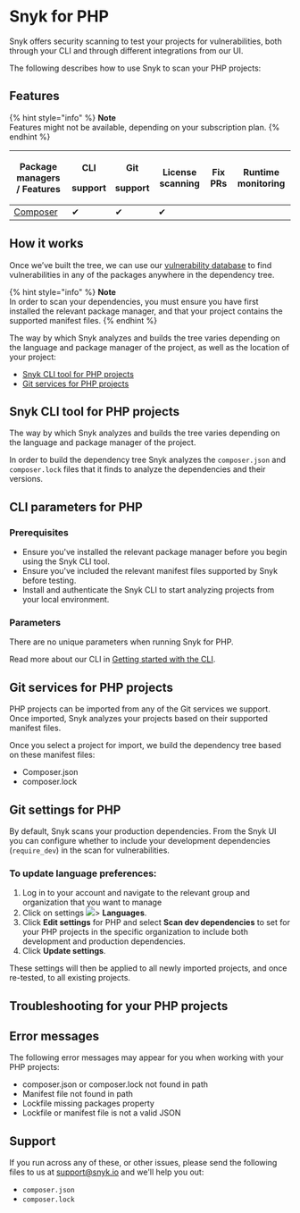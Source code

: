 # Snyk for PHP

Snyk offers security scanning to test your projects for vulnerabilities, both through your CLI and through different integrations from our UI.

The following describes how to use Snyk to scan your PHP projects:

## Features

{% hint style="info" %}
**Note**\
Features might not be available, depending on your subscription plan.
{% endhint %}

| Package managers / Features         | <p>CLI</p><p>support</p> | <p>Git</p><p>support</p> | License scanning | Fix PRs | Runtime monitoring |
| ----------------------------------- | ------------------------ | ------------------------ | ---------------- | ------- | ------------------ |
| [Composer](https://getcomposer.org) | ✔︎                       | ✔︎                       | ✔︎               |         |                    |

## **How it works**

Once we’ve built the tree, we can use our [vulnerability database](https://snyk.io/vuln) to find vulnerabilities in any of the packages anywhere in the dependency tree.

{% hint style="info" %}
**Note**\
In order to scan your dependencies, you must ensure you have first installed the relevant package manager, and that your project contains the supported manifest files.
{% endhint %}

The way by which Snyk analyzes and builds the tree varies depending on the language and package manager of the project, as well as the location of your project:

* [Snyk CLI tool for PHP projects](https://docs.snyk.io/snyk-open-source/language-and-package-manager-support/snyk-for-php)
* [Git services for PHP projects](snyk-for-php.md#git-services-for-php-projects)

## Snyk CLI tool for PHP projects

The way by which Snyk analyzes and builds the tree varies depending on the language and package manager of the project.

In order to build the dependency tree Snyk analyzes the `composer.json` and `composer.lock` files that it finds to analyze the dependencies and their versions.

## **CLI parameters for PHP**

### **Prerequisites**

* Ensure you've installed the relevant package manager before you begin using the Snyk CLI tool.
* Ensure you've included the relevant manifest files supported by Snyk before testing.
* Install and authenticate the Snyk CLI to start analyzing projects from your local environment.

### **Parameters**

There are no unique parameters when running Snyk for PHP.

Read more about our CLI in [Getting started with the CLI](../../../features/snyk-cli/guides-for-our-cli/getting-started-with-the-cli.md).

## Git services for PHP projects

PHP projects can be imported from any of the Git services we support. Once imported, Snyk analyzes your projects based on their supported manifest files.

Once you select a project for import, we build the dependency tree based on these manifest files:

* Composer.json
* composer.lock

## **Git settings for PHP**

By default, Snyk scans your production dependencies. From the Snyk UI you can configure whether to include your development dependencies (`require_dev`) in the scan for vulnerabilities.

### **To update language preferences:**

1. Log in to your account and navigate to the relevant group and organization that you want to manage
2. Click on settings ![](../../../.gitbook/assets/cog\_icon.png)> **Languages**.
3. Click **Edit settings** for PHP and select **Scan dev dependencies** to set for your PHP projects in the specific organization to include both development and production dependencies.
4. Click **Update settings**.

These settings will then be applied to all newly imported projects, and once re-tested, to all existing projects.

## Troubleshooting for your PHP projects

## Error messages

The following error messages may appear for you when working with your PHP projects:

* composer.json or composer.lock not found in path
* Manifest file not found in path
* Lockfile missing packages property
* Lockfile or manifest file is not a valid JSON

## Support

If you run across any of these, or other issues, please send the following files to us at [support@snyk.io](mailto:support@snyk.io) and we'll help you out:

* `composer.json`
* `composer.lock`
